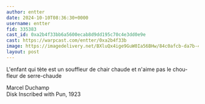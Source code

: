 ```yaml
---
author: entter
date: 2024-10-10T08:36:30+0000
username: entter
fid: 335383
cast_id: 0xa2b4f33bb6a5600ecab8d9dd195c70c4e3dd0e9e
cast: https://warpcast.com/entter/0xa2b4f33b
image: https://imagedelivery.net/BXluQx4ige9GuW0Ia56BHw/84c0afcb-da7b-42cc-d1ff-5208f7535000/original
layout: post
---
```

L'enfant qui tète est un souffleur de chair chaude et n'aime pas le chou-fleur de serre-chaude  
  
Marcel Duchamp  
Disk Inscribed with Pun, 1923  

<img src='https://imagedelivery.net/BXluQx4ige9GuW0Ia56BHw/84c0afcb-da7b-42cc-d1ff-5208f7535000/original' alt='' referrerpolicy='no-referrer'/>